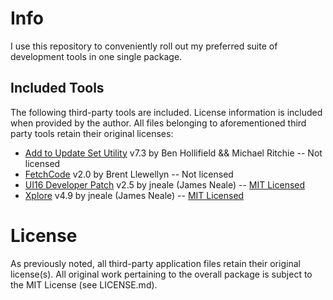 # Info
I use this repository to conveniently roll out my preferred suite of development tools in one single package.
## Included Tools
The following third-party tools are included. License information is included when provided by the author. All files belonging to aforementioned third party tools retain their original licenses:
* [Add to Update Set Utility](https://developer.servicenow.com/connect.do#!/share/contents/9824957_add_to_update_set_utility?v=7.3&t=PRODUCT_DETAILS) v7.3 by Ben Hollifield && Michael Ritchie -- Not licensed
* [FetchCode](https://developer.servicenow.com/connect.do#!/share/contents/1176688_fetchcode_an_instance_code_search_utility?v=2&t=PRODUCT_DETAILS) v2.0 by Brent Llewellyn -- Not licensed
* [UI16 Developer Patch](https://github.com/sharelogic/UI16-Developer-Patch/) v2.5 by jneale (James Neale) -- [MIT Licensed](https://raw.githubusercontent.com/sharelogic/UI16-Developer-Patch/master/LICENSE.md)
* [Xplore](https://github.com/jneale/Xplore) v4.9 by jneale (James Neale) -- [MIT Licensed](https://raw.githubusercontent.com/jneale/Xplore/master/LICENSE.md)

# License
As previously noted, all third-party application files retain their original license(s). All original work pertaining to the overall package is subject to the MIT License (see LICENSE.md).
